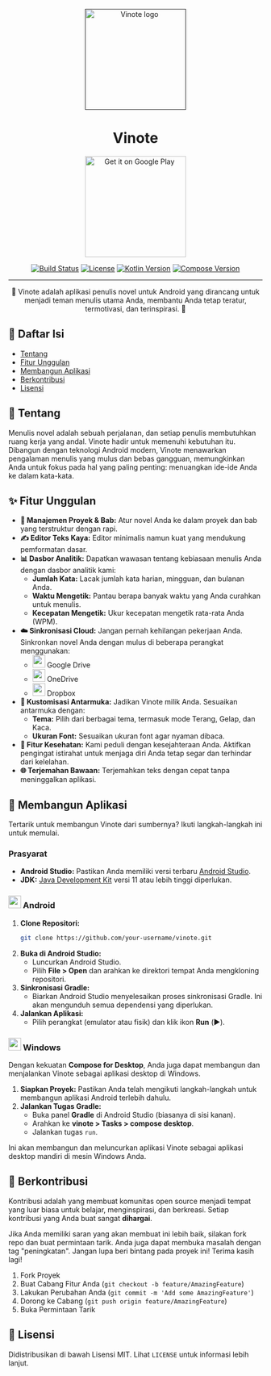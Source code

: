 <p align="center">
  <a href="" rel="noopener">
 <img width=200px height=200px src="https://i.imgur.com/9McD6jt.png" alt="Vinote logo"></a>
</p>

<h1 align="center">Vinote</h1>

<div align="center">

<a href='https://play.google.com/store/apps/details?id=com.yourapp.package&pcampaignid=pcampaignidMKT-Other-global-all-co-prtnr-py-PartBadge-Mar2515-1'><img alt='Get it on Google Play' src='https://play.google.com/intl/en_us/badges/static/images/badges/en_badge_web_generic.png' width=200/></a>

[![Build Status](https://img.shields.io/badge/build-passing-brightgreen)](https://github.com/your-username/vinote)
[![License](https://img.shields.io/badge/license-MIT-blue.svg)](/LICENSE)
[![Kotlin Version](https://img.shields.io/badge/Kotlin-1.9.0-blue.svg)](https://kotlinlang.org)
[![Compose Version](https://img.shields.io/badge/Compose-1.5.1-blue.svg)](https://developer.android.com/jetpack/compose)

</div>

---

<p align="center"> 🚀 Vinote adalah aplikasi penulis novel untuk Android yang dirancang untuk menjadi teman menulis utama Anda, membantu Anda tetap teratur, termotivasi, dan terinspirasi. 🚀
    <br>
</p>

## 📝 Daftar Isi

*   [Tentang](#about)
*   [Fitur Unggulan](#features)
*   [Membangun Aplikasi](#building)
*   [Berkontribusi](#contributing)
*   [Lisensi](#license)

## 🧐 Tentang <a name = "about"></a>

Menulis novel adalah sebuah perjalanan, dan setiap penulis membutuhkan ruang kerja yang andal. Vinote hadir untuk memenuhi kebutuhan itu. Dibangun dengan teknologi Android modern, Vinote menawarkan pengalaman menulis yang mulus dan bebas gangguan, memungkinkan Anda untuk fokus pada hal yang paling penting: menuangkan ide-ide Anda ke dalam kata-kata.

## ✨ Fitur Unggulan <a name = "features"></a>

*   **📝 Manajemen Proyek & Bab:** Atur novel Anda ke dalam proyek dan bab yang terstruktur dengan rapi.
*   **✍️ Editor Teks Kaya:** Editor minimalis namun kuat yang mendukung pemformatan dasar.
*   **📊 Dasbor Analitik:** Dapatkan wawasan tentang kebiasaan menulis Anda dengan dasbor analitik kami:
    *   **Jumlah Kata:** Lacak jumlah kata harian, mingguan, dan bulanan Anda.
    *   **Waktu Mengetik:** Pantau berapa banyak waktu yang Anda curahkan untuk menulis.
    *   **Kecepatan Mengetik:** Ukur kecepatan mengetik rata-rata Anda (WPM).
*   **☁️ Sinkronisasi Cloud:** Jangan pernah kehilangan pekerjaan Anda. Sinkronkan novel Anda dengan mulus di beberapa perangkat menggunakan:
    *   <img src="https://i.imgur.com/8s3p4Qq.png" width="25" /> Google Drive
    *   <img src="https://i.imgur.com/5fL7M7k.png" width="25" /> OneDrive
    *   <img src="https://i.imgur.com/4fJ8L8D.png" width="25" /> Dropbox
*   **🎨 Kustomisasi Antarmuka:** Jadikan Vinote milik Anda. Sesuaikan antarmuka dengan:
    *   **Tema:** Pilih dari berbagai tema, termasuk mode Terang, Gelap, dan Kaca.
    *   **Ukuran Font:** Sesuaikan ukuran font agar nyaman dibaca.
*   **🧘 Fitur Kesehatan:** Kami peduli dengan kesejahteraan Anda. Aktifkan pengingat istirahat untuk menjaga diri Anda tetap segar dan terhindar dari kelelahan.
*   **🌐 Terjemahan Bawaan:** Terjemahkan teks dengan cepat tanpa meninggalkan aplikasi.

## 🚀 Membangun Aplikasi <a name = "building"></a>

Tertarik untuk membangun Vinote dari sumbernya? Ikuti langkah-langkah ini untuk memulai.

### Prasyarat

*   **Android Studio:** Pastikan Anda memiliki versi terbaru [Android Studio](https://developer.android.com/studio).
*   **JDK:** [Java Development Kit](https://www.oracle.com/java/technologies/downloads/) versi 11 atau lebih tinggi diperlukan.

### <img src="https://i.imgur.com/426aJ2E.png" width="25" /> Android

1.  **Clone Repositori:**
    ```bash
    git clone https://github.com/your-username/vinote.git
    ```
2.  **Buka di Android Studio:**
    *   Luncurkan Android Studio.
    *   Pilih **File > Open** dan arahkan ke direktori tempat Anda mengkloning repositori.
3.  **Sinkronisasi Gradle:**
    *   Biarkan Android Studio menyelesaikan proses sinkronisasi Gradle. Ini akan mengunduh semua dependensi yang diperlukan.
4.  **Jalankan Aplikasi:**
    *   Pilih perangkat (emulator atau fisik) dan klik ikon **Run** (▶️).

### <img src="https://i.imgur.com/J3xQ2Qj.png" width="25" /> Windows

Dengan kekuatan **Compose for Desktop**, Anda juga dapat membangun dan menjalankan Vinote sebagai aplikasi desktop di Windows.

1.  **Siapkan Proyek:** Pastikan Anda telah mengikuti langkah-langkah untuk membangun aplikasi Android terlebih dahulu.
2.  **Jalankan Tugas Gradle:**
    *   Buka panel **Gradle** di Android Studio (biasanya di sisi kanan).
    *   Arahkan ke **vinote > Tasks > compose desktop**.
    *   Jalankan tugas `run`.

Ini akan membangun dan meluncurkan aplikasi Vinote sebagai aplikasi desktop mandiri di mesin Windows Anda.

## 🤝 Berkontribusi <a name = "contributing"></a>

Kontribusi adalah yang membuat komunitas open source menjadi tempat yang luar biasa untuk belajar, menginspirasi, dan berkreasi. Setiap kontribusi yang Anda buat sangat **dihargai**.

Jika Anda memiliki saran yang akan membuat ini lebih baik, silakan fork repo dan buat permintaan tarik. Anda juga dapat membuka masalah dengan tag "peningkatan".
Jangan lupa beri bintang pada proyek ini! Terima kasih lagi!

1.  Fork Proyek
2.  Buat Cabang Fitur Anda (`git checkout -b feature/AmazingFeature`)
3.  Lakukan Perubahan Anda (`git commit -m 'Add some AmazingFeature'`)
4.  Dorong ke Cabang (`git push origin feature/AmazingFeature`)
5.  Buka Permintaan Tarik

## 📝 Lisensi <a name = "license"></a>

Didistribusikan di bawah Lisensi MIT. Lihat `LICENSE` untuk informasi lebih lanjut.
